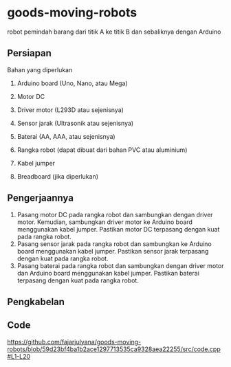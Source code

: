 # goods-moving-robots
robot pemindah barang dari titik A ke titik B dan sebaliknya dengan Arduino
## Persiapan
Bahan yang diperlukan
1. Arduino board (Uno, Nano, atau Mega)

2. Motor DC

3. Driver motor (L293D atau sejenisnya)

4. Sensor jarak (Ultrasonik atau sejenisnya)

5. Baterai (AA, AAA, atau sejenisnya)

6. Rangka robot (dapat dibuat dari bahan PVC atau aluminium)

7. Kabel jumper

8. Breadboard (jika diperlukan)
## Pengerjaannya 
1. Pasang motor DC pada rangka robot dan sambungkan dengan driver motor. Kemudian, sambungkan driver motor ke Arduino board menggunakan kabel jumper. Pastikan motor DC terpasang dengan kuat pada rangka robot.
2. Pasang sensor jarak pada rangka robot dan sambungkan ke Arduino board menggunakan kabel jumper. Pastikan sensor jarak terpasang dengan kuat pada rangka robot.
3. Pasang baterai pada rangka robot dan sambungkan dengan driver motor dan Arduino board menggunakan kabel jumper. Pastikan baterai terpasang dengan kuat pada rangka robot.

## Pengkabelan

## Code
https://github.com/fajarjulyana/goods-moving-robots/blob/59d23bf4ba1b2ace1297713535ca9328aea22255/src/code.cpp#L1-L20
